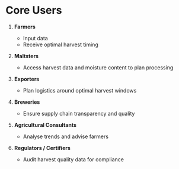 # Core Users

1. **Farmers**
   - Input data
   - Receive optimal harvest timing

2. **Maltsters**
   - Access harvest data and moisture content to plan processing

3. **Exporters**
   - Plan logistics around optimal harvest windows

4. **Breweries**
   - Ensure supply chain transparency and quality

5. **Agricultural Consultants**
   - Analyse trends and advise farmers

6. **Regulators / Certifiers**
   - Audit harvest quality data for compliance
